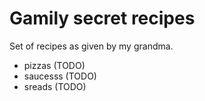 # Gamily secret recipes

Set of recipes as given by my grandma.

- pizzas (TODO)
- saucesss (TODO)
- sreads (TODO)
